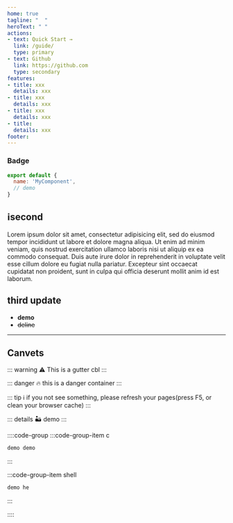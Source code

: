```yaml
---
home: true
tagline: "  "
heroText: " "
actions:
- text: Quick Start →
  link: /guide/
  type: primary
- text: Github
  link: https://github.com
  type: secondary
features:
- title: xxx
  details: xxx
- title: xxx
  details: xxx
- title: xxx
  details: xxx
- title:
  details: xxx
footer:
---
```


### Badge <Badge text="beta" type="danger"/> <Badge text="default"/>


``` js
export default {
  name: 'MyComponent',
  // demo
}
```

## ℹ️second
Lorem ipsum dolor sit amet, consectetur adipisicing elit, sed do eiusmod tempor incididunt ut labore et dolore magna aliqua. Ut enim ad minim veniam, quis nostrud exercitation ullamco laboris nisi ut aliquip ex ea commodo consequat. Duis aute irure dolor in reprehenderit in voluptate velit esse cillum dolore eu fugiat nulla pariatur. Excepteur sint occaecat cupidatat non proident, sunt in culpa qui officia deserunt mollit anim id est laborum.

## third update
-  __demo__
-  ~~deline~~

---

## Canvets

::: warning ⚠️
  This is a gutter cbl
:::


::: danger 🔥
this is a danger container
:::

::: tip ℹ️
   if you not see something, please refresh your pages(press F5, or clean your browser cache)
:::

::: details 🏜️
demo
:::

::::code-group
:::code-group-item c
```c
demo demo
```
:::

:::code-group-item shell
```python
demo he
```
:::

::::
